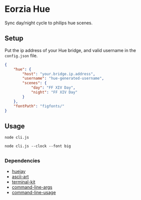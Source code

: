 # Eorzia Hue

Sync day/night cycle to philips hue scenes.

## Setup

Put the ip address of your Hue bridge, and valid username in the `config.json` file.

``` json
{
	"hue": {
		"host": "your.bridge.ip.address",
		"username": "hue-generated-username",
		"scenes": {
			"day": "FF XIV Day",
			"night": "FF XIV Day"
		}
	},
	"fontPath": "figfonts/"
}
```

## Usage

```
node cli.js
```

```
node cli.js --clock --font big
```

## 

### Dependencies

- [huejay](https://github.com/sqmk/huejay)
- [ascii-art](https://github.com/khrome/ascii-art)
- [terminal-kit](https://github.com/cronvel/terminal-kit)
- [command-line-args](https://github.com/75lb/command-line-args)
- [command-line-usage](https://github.com/75lb/command-line-usage)